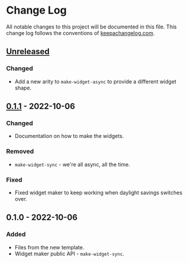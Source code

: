 # Change Log
All notable changes to this project will be documented in this file. This change log follows the conventions of [keepachangelog.com](http://keepachangelog.com/).

## [Unreleased]
### Changed
- Add a new arity to `make-widget-async` to provide a different widget shape.

## [0.1.1] - 2022-10-06
### Changed
- Documentation on how to make the widgets.

### Removed
- `make-widget-sync` - we're all async, all the time.

### Fixed
- Fixed widget maker to keep working when daylight savings switches over.

## 0.1.0 - 2022-10-06
### Added
- Files from the new template.
- Widget maker public API - `make-widget-sync`.

[Unreleased]: https://github.com/your-name/readindex/compare/0.1.1...HEAD
[0.1.1]: https://github.com/your-name/readindex/compare/0.1.0...0.1.1
